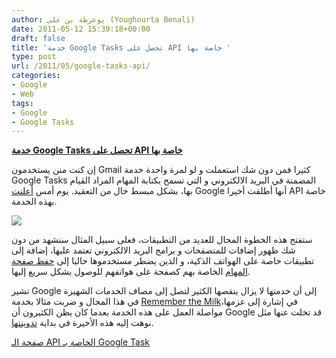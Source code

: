 ```yaml
---
author: يوغرطة بن علي (Youghourta Benali)
date: 2011-05-12 15:39:18+00:00
draft: false
title: 'خدمة Google Tasks تحصل على API خاصة بها '
type: post
url: /2011/05/google-tasks-api/
categories:
- Google
- Web
tags:
- Google
- Google Tasks
---
```


[**خدمة Google Tasks تحصل على API خاصة بها**](http://www.it-scoop.com/2011/05/google-tasks-api/)


إن كنت منن يستخدمون Gmail كثيرا فمن دون شك استعملت و لو لمرة واحدة خدمة Google Tasks المضمنة في البريد الالكتروني و التي تسمح بكتابة المهام المراد القيام بها، بشكل مبسط خال من التعقيد. يوم أمس [أعلنت](http://googlesystem.blogspot.com/2011/05/google-tasks-api.html) Google أنها أطلقت أخيرا API خاصة بهذه الخدمة.

[![](http://1.bp.blogspot.com/-Yl92bO2U9yM/TcqfU84N6QI/AAAAAAAAr60/NcF-qllIWTA/s640/tasks-api.png )
](http://www.it-scoop.com/2011/05/google-tasks-api/)

ستفتح هذه الخطوة المجال للعديد من التطبيقات، فعلى سبيل المثال سنشهد من دون شك ظهور إضافات للمتصفحات و برامج البريد الالكتروني تعتمد عليها، إضافة إلى تطبيقات خاصة على الهواتف الذكية، و الذين يضطر مستخدموها حاليا إلى [حفظ صفحة المهام](https://mail.google.com/tasks/ig?pli=1) الخاصة بهم كصفحة على هواتفهم للوصول بشكل سريع إليها.

تشير Google إلى أن خدمتها لا يزال ينقصها الكثير لتصل إلى مصاف الخدمات الشهيرة في هذا المجال و ضربت مثالا بخدمة [Remember the Milk](http://www.rememberthemilk.com/)،في إشارة إلى عزمها مواصلة العمل على هذه الخدمة بعدما كان يظن الكثيرون أن Google قد تخلت عنها مثل نوهت إليه هذه الأخيرة في بداية [تدوينتها](http://googlesystem.blogspot.com/2011/05/google-tasks-api.html).

[صفحة الـ API الخاصة بـ Google Task](http://code.google.com/intl/fr/apis/tasks/index.html)


